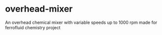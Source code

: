 # overhead-mixer
An overhead chemical mixer with variable speeds up to 1000 rpm made for ferrofluid chemistry project
